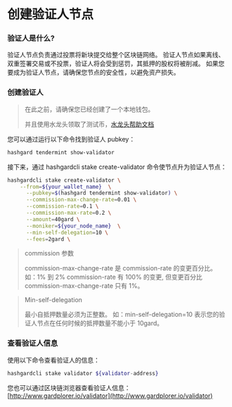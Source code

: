 # 创建验证人节点

### 验证人是什么?

验证人节点负责通过投票将新块提交给整个区块链网络。
验证人节点如果离线、双重签署交易或不投票，验证人将会受到惩罚，其抵押的股权将被削减。
如果您要成为验证人节点，请确保您节点的安全性，以避免资产损失。

### 创建验证人

> 在此之前，请确保您已经创建了一个本地钱包。
>
> 并且使用水龙头领取了测试币，[水龙头帮助文档](https://github.com/hashgard/hashgard/blob/develop/docs/translations/zh/cli/hashgardcli/faucet/send.md)

您可以通过运行以下命令找到验证人 pubkey：

```bash
hashgard tendermint show-validator
```

接下来，通过 hashgardcli stake create-validator 命令使节点升为验证人节点：

```bash
hashgardcli stake create-validator \
    --from=${your_wallet_name}  \
	  --pubkey=$(hashgard tendermint show-validator) \
	  --commission-max-change-rate=0.01 \
	  --commission-rate=0.1 \
	  --commission-max-rate=0.2 \
	  --amount=40gard \
	  --moniker=${your_node_name}  \
	  --min-self-delegation=10 \
	  --fees=2gard \
```

> commission 参数
>
> commission-max-change-rate 是 commission-rate 的变更百分比。
> 如：1% 到 2% commission-rate 有 100% 的变更, 但变更百分比 commission-max-change-rate 只有 1%。

> Min-self-delegation
>
> 最小自抵押数量必须为正整数。
> 如：min-self-delegation=10 表示您的验证人节点在任何时候的抵押数量不能小于 10gard。

### 查看验证人信息

使用以下命令查看验证人的信息：

```bash
hashgardcli stake validator ${validator-address} 
```

您也可以通过区块链浏览器查看验证人信息：
[http://www.gardplorer.io/validator](http://www.gardplorer.io/validator)
